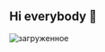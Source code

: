 ## Hi everybody 👋

![загруженное](https://github.com/user-attachments/assets/65314cb3-6fba-4df7-8371-becda32c847e)


<!--
**yva-mephi/yva-mephi** is a ✨ _special_ ✨ repository because its `README.md` (this file) appears on your GitHub profile.

Here are some ideas to get you started:

- 🔭 I’m currently working on ...
- 🌱 I’m currently learning ...
- 👯 I’m looking to collaborate on ...
- 🤔 I’m looking for help with ...
- 💬 Ask me about ...
- 📫 How to reach me: ...
- 😄 Pronouns: ...
- ⚡ Fun fact: ...
-->
